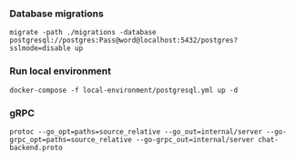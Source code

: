 ### Database migrations

```
migrate -path ./migrations -database postgresql://postgres:Pass@word@localhost:5432/postgres?sslmode=disable up
```

### Run local environment

```
docker-compose -f local-environment/postgresql.yml up -d
```

### gRPC

```
protoc --go_opt=paths=source_relative --go_out=internal/server --go-grpc_opt=paths=source_relative --go-grpc_out=internal/server chat-backend.proto
```
